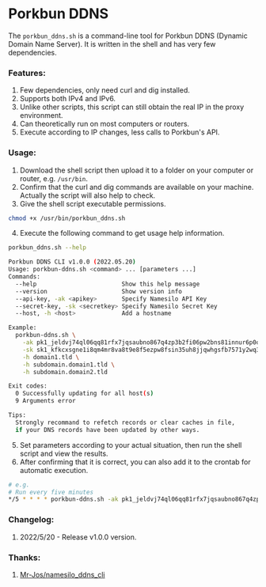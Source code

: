 # Porkbun DDNS

The `porkbun_ddns.sh` is a command-line tool for Porkbun DDNS (Dynamic Domain Name Server). It is written in the shell and has very few dependencies.

### Features:
1. Few dependencies, only need curl and dig installed.
2. Supports both IPv4 and IPv6.
3. Unlike other scripts, this script can still obtain the real IP in the proxy environment.
4. Can theoretically run on most computers or routers.
5. Execute according to IP changes, less calls to Porkbun's API.

### Usage:
1. Download the shell script then upload it to a folder on your computer or router, e.g. `/usr/bin`.
2. Confirm that the curl and dig commands are available on your machine. Actually the script will also help to check.
3. Give the shell script executable permissions.
```bash
chmod +x /usr/bin/porkbun_ddns.sh
```
4. Execute the following command to get usage help information.
```bash
porkbun_ddns.sh --help

Porkbun DDNS CLI v1.0.0 (2022.05.20)
Usage: porkbun-ddns.sh <command> ... [parameters ...]
Commands:
  --help                        Show this help message
  --version                     Show version info
  --api-key, -ak <apikey>       Specify Namesilo API Key
  --secret-key, -sk <secretkey> Specify Namesilo Secret Key
  --host, -h <host>             Add a hostname

Example:
  porkbun-ddns.sh \
    -ak pk1_jeldvj74ql06qq81rfx7jqsaubno867q4zp3b2fi06pw2bns81innur6p0oq3n7s \
    -sk sk1_kfkcxsgne1i8qm4mr8va8t9e8f5ezpw8fsin35uh8jjqwhgsfb7571y2wq3shdgx \
    -h domain1.tld \
    -h subdomain.domain1.tld \
    -h subdomain.domain2.tld

Exit codes:
  0 Successfully updating for all host(s)
  9 Arguments error

Tips:
  Strongly recommand to refetch records or clear caches in file,
  if your DNS records have been updated by other ways.
```
5. Set parameters according to your actual situation, then run the shell script and view the results.
6. After confirming that it is correct, you can also add it to the crontab for automatic execution.
```bash
# e.g.
# Run every five minutes
*/5 * * * * porkbun-ddns.sh -ak pk1_jeldvj74ql06qq81rfx7jqsaubno867q4zp3b2fi06pw2bns81innur6p0oq3n7s -sk sk1_kfkcxsgne1i8qm4mr8va8t9e8f5ezpw8fsin35uh8jjqwhgsfb7571y2wq3shdgx -h domain1.tld -h subdomain.domain1.tld -h subdomain.domain2.tld
```

### Changelog:
1. 2022/5/20 - Release v1.0.0 version.

### Thanks:
1. [Mr-Jos/namesilo_ddns_cli](https://github.com/Mr-Jos/namesilo_ddns_cli)
